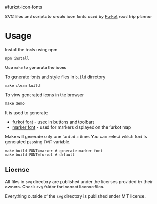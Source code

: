 #furkot-icon-fonts

SVG files and scripts to create icon fonts used by [Furkot] road trip planner


# Usage

Install the tools using npm

    npm install

Use `make` to generate the icons

To generate fonts and style files in `build` directory

    make clean build

To view generated icons in the browser

    make demo

It is used to generate:

- [furkot font] - used in buttons and toolbars
- [marker font] - used for markers displayed on the furkot map

Make will generate only one font at a time. You can select which font is generated passing `FONT` variable.

    make build FONT=marker # generate marker font
    make build FONT=furkot # default

## License

All files in `svg` directory are published under the licenses provided by their owners.
Check `svg` folder for iconset license files.

Everything outside of the `svg` directory is published under MIT license.

[Furkot]:https://trips.furkot.com
[furkot font]:http://furkot.github.io/icon-fonts/build/furkot.html
[marker font]:http://furkot.github.io/icon-fonts/build/marker.html